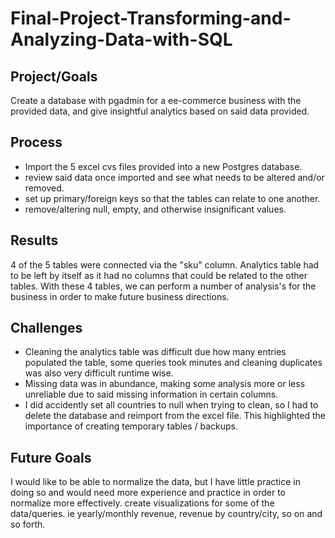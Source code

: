 # Final-Project-Transforming-and-Analyzing-Data-with-SQL

## Project/Goals
Create a database with pgadmin for a ee-commerce business with the provided data, and give insightful analytics based on said data provided.

## Process
- Import the 5 excel cvs files provided into a new Postgres database.
- review said data once imported and see what needs to be altered and/or removed.
- set up primary/foreign keys so that the tables can relate to one another.
- remove/altering null, empty, and otherwise insignificant values.


## Results
4 of the 5 tables were connected via the "sku" column. Analytics table had to be left by itself as it had no columns that could be related to the other tables.
With these 4 tables, we can perform a number of analysis's for the business in order to make future business directions.

## Challenges 
- Cleaning the analytics table was difficult due how many entries populated the table, some queries took minutes and cleaning duplicates was also very difficult runtime wise.
- Missing data was in abundance, making some analysis more or less unreliable due to said missing information in certain columns.
- I did accidently set all countries to null when trying to clean, so I had to delete the database and reimport from the excel file. This highlighted the importance of creating temporary tables / backups.

## Future Goals
I would like to be able to normalize the data, but I have little practice in doing so and would need more experience and practice in order to normalize more effectively.
create visualizations for some of the data/queries. ie yearly/monthly revenue, revenue by country/city, so on and so forth.
